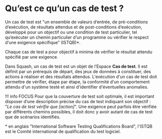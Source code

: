 # Qu’est ce qu’un cas de test ?

Un cas de test est "un ensemble de valeurs d‘entrée, de pré-conditions d‘exécution, de résultats attendus et de post-conditions d‘exécution, développé pour un objectif ou une condition de test particulier, tel qu‘exécuter un chemin particulier d‘un programme ou vérifier le respect d‘une exigence spécifique" (ISTQB)*.

Chaque cas de test a pour objectif à minima de vérifier le résultat attendu spécifié par une exigence.

Dans Squash, un cas de test est un objet de l’Espace **Cas de test**. Il est définit par un prérequis de départ, des jeux de données à constituer, des actions à réaliser et des résultats attendus. L'exécution d'un cas de test doit permettre de vérifier, étape par étape, la conformité d'un comportement attendu d'un système testé et ainsi d'identifier d'éventuelles anomalies. 

!!! info FOCUS
    Pour que la couverture de test soit optimale, il est important disposer d’une description précise du cas de test indiquant son objectif : "*Le cas de test vérifie que [action]*". Une exigence peut parfois être vérifiée par différents chemins possibles, il doit donc y avoir autant de cas de test que de scénarios identifiés.

\* en anglais "International Software Testing Qualifications Board", l'ISTQB est le Comité international de qualification du test logiciel.
<!--stackedit_data:
eyJoaXN0b3J5IjpbMTkyOTMwNzM4NCwtOTkwNTUyNTg4LDEwOD
g3ODI5NDAsMTkyNjY2NDY3NCw2OTg2MDQxOTEsLTM4NzA0OTQz
MSwxMTA1Nzc5OTA3LC0yMTM1NTMxNDIxLDEzNTkxNzgzMiwtMT
IwMzk2MzkzOCwtMTY5NzYwNDEyNCwtMTMyNTY1NzY4MiwyMTQw
NzA4MjEsLTEzMTY1MjU3NzMsMjg3NTc5NTcwLC00NTQwODM3Nz
UsMTY3NTMyMTY4OCwtMTU1NjgyODYwMiwxNTEwNjU2MDY1LC05
MjkxODY3NzNdfQ==
-->